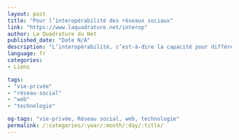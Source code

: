 ```yaml
---
layout: post
title: "Pour l’interopérabilité des réseaux sociaux"
link: "https://www.laquadrature.net/interop"
author: La Quadrature du Net
published_date: "Date N/A"
description: "L’interopérabilité, c’est-à-dire la capacité pour différents systèmes de communiquer entre eux, est omniprésente dans notre quotidien. Partout où sont établis des standards – dans la langue et l’écriture, dans la circulation routière, dans les pièces mécaniques de nos machines, dans la connectique de nos appareils électroniques, dans les formats de nos fichiers numériques –, un certain nombre de règles permettent à deux systèmes distincts de fonctionner comme un seul, formant un écosystème."
language: fr
categories:
- Liens

tags:
- "vie-privée"
- "réseau-social"
- "web"
- "technologie"

og-tags: "vie-privée, Réseau social, web, technologie"
permalink: /:categories/:year/:month/:day/:title/
---
```

